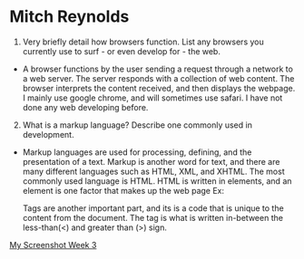 # Mitch Reynolds

1. Very briefly detail how browsers function. List any browsers you currently use to surf - or even develop for - the web.
  - A browser functions by the user sending a request through a network to a web server. The server responds with a collection of web content. The browser interprets the content received, and then displays the webpage. I mainly use google chrome, and will sometimes use safari. I have not done any web developing before.
2. What is a markup language? Describe one commonly used in development.
  - Markup languages are used for processing, defining, and the presentation of a text. Markup is another word for text, and there are many different languages such as HTML, XML, and XHTML. The most commonly used language is HTML. HTML is written in elements, and an element is one factor that makes up the web page Ex:<p>  </p> Tags are another important part, and its is a code that is unique to the content from the document. The tag is what is written in-between the less-than(<) and greater than (>) sign.

[My Screenshot Week 3](./images/screenshot-03.png)
